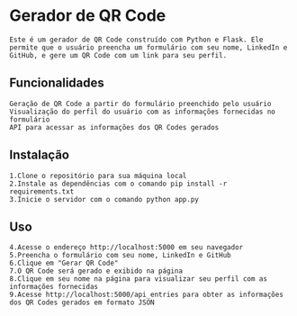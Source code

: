 # Gerador de QR Code

    Este é um gerador de QR Code construído com Python e Flask. Ele permite que o usuário preencha um formulário com seu nome, LinkedIn e GitHub, e gere um QR Code com um link para seu perfil.

## Funcionalidades

    Geração de QR Code a partir do formulário preenchido pelo usuário
    Visualização do perfil do usuário com as informações fornecidas no formulário
    API para acessar as informações dos QR Codes gerados

## Instalação

    1.Clone o repositório para sua máquina local
    2.Instale as dependências com o comando pip install -r requirements.txt
    3.Inicie o servidor com o comando python app.py

## Uso

    4.Acesse o endereço http://localhost:5000 em seu navegador
    5.Preencha o formulário com seu nome, LinkedIn e GitHub
    6.Clique em "Gerar QR Code"
    7.O QR Code será gerado e exibido na página
    8.Clique em seu nome na página para visualizar seu perfil com as informações fornecidas
    9.Acesse http://localhost:5000/api_entries para obter as informações dos QR Codes gerados em formato JSON